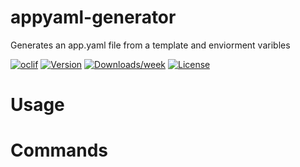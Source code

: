 appyaml-generator
=================

Generates an app.yaml file from a template and enviorment varibles 

[![oclif](https://img.shields.io/badge/cli-oclif-brightgreen.svg)](https://oclif.io)
[![Version](https://img.shields.io/npm/v/gae-ayaml-env.svg)](https://npmjs.org/package/appyaml-generator)
[![Downloads/week](https://img.shields.io/npm/dw/gae-ayaml-env.svg)](https://npmjs.org/package/appyaml-generator)
[![License](https://img.shields.io/npm/l/gae-ayaml-env.svg)](https://github.com/code/appyaml-generator/blob/master/package.json)

<!-- toc -->
# Usage
<!-- usage -->
# Commands
<!-- commands -->
